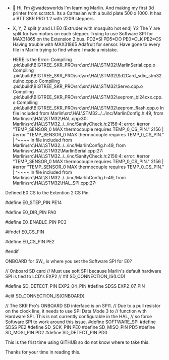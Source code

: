 - 👋 Hi, I’m @wadesworlds
   I'm learning Marlin. And making my first 3d printer from scratch. Its a Cartesian with a build plate 500 x 1000. It has a BTT SKR PRO 1.2 with 2209 steppers. 
-   X, Y,  Z split (r and L)  E0 (Extruder with mosquito hot end) Y2  The Y are split for two motors on each stepper. 
    Trying to use Software SPI for MAX31865 on the Extension 2 bus.
    PD2=SI
    PD5=DO
    PE0=CLK
    PE2=CS
    Having trouble with MAX31865 Adafruit for sensor. Have gone to every file in Marlin trying to find where I made a mistake.
    
    HERE is the Error:
    Compiling .pio\build\BIGTREE_SKR_PRO\src\src\HAL\STM32\MarlinSerial.cpp.o
Compiling .pio\build\BIGTREE_SKR_PRO\src\src\HAL\STM32\Sd2Card_sdio_stm32duino.cpp.o
Compiling .pio\build\BIGTREE_SKR_PRO\src\src\HAL\STM32\Servo.cpp.o
Compiling .pio\build\BIGTREE_SKR_PRO\src\src\HAL\STM32\eeprom_bl24cxx.cpp.o
Compiling .pio\build\BIGTREE_SKR_PRO\src\src\HAL\STM32\eeprom_flash.cpp.o
In file included from Marlin\src\HAL\STM32\../../inc/MarlinConfig.h:49,
                 from Marlin\src\HAL\STM32\HAL.cpp:30:
Marlin\src\HAL\STM32\../../inc/SanityCheck.h:2156:4: error: #error "TEMP_SENSOR_0 MAX thermocouple requires TEMP_0_CS_PIN."
 2156 |   #error "TEMP_SENSOR_0 MAX thermocouple requires TEMP_0_CS_PIN."
      |    ^~~~~
In file included from Marlin\src\HAL\STM32\../../inc/MarlinConfig.h:49,
                 from Marlin\src\HAL\STM32\MarlinSerial.cpp:27:
Marlin\src\HAL\STM32\../../inc/SanityCheck.h:2156:4: error: #error "TEMP_SENSOR_0 MAX thermocouple requires TEMP_0_CS_PIN."
 2156 |   #error "TEMP_SENSOR_0 MAX thermocouple requires TEMP_0_CS_PIN."
      |    ^~~~~
In file included from Marlin\src\HAL\STM32\../../inc/MarlinConfig.h:49,
                 from Marlin\src\HAL\STM32\HAL_SPI.cpp:27:

Defined E0 CS to the Extention 2 CS Pin. 


#define E0_STEP_PIN                         PE14

#define E0_DIR_PIN                          PA0

#define E0_ENABLE_PIN                       PC3

#ifndef E0_CS_PIN

  #define E0_CS_PIN                         PE2
  
#endif


ONBOARD for SW_  is where you set the Software SPI for E0?

// Onboard SD card
// Must use soft SPI because Marlin's default hardware SPI is tied to LCD's EXP2
//
#if SD_CONNECTION_IS(LCD)

  #define SD_DETECT_PIN              EXP2_04_PIN
  #define SDSS                       EXP2_07_PIN

#elif SD_CONNECTION_IS(ONBOARD)

  // The SKR Pro's ONBOARD SD interface is on SPI1.
  // Due to a pull resistor on the clock line, it needs to use SPI Data Mode 3 to
  // function with Hardware SPI. This is not currently configurable in the HAL,
  // so force Software SPI to work around this issue.
  #define SOFTWARE_SPI
  #define SDSS                              PE2
  #define SD_SCK_PIN                        PE0
  #define SD_MISO_PIN                       PD5
  #define SD_MOSI_PIN                       PD2
  #define SD_DETECT_PIN                     PD0






This is the frist time using GITHUB so do not know where to take this.

Thanks for your time in reading this.

